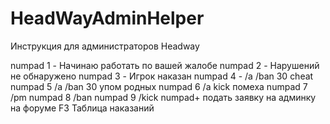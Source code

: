 # HeadWayAdminHelper

Инструкция для администраторов Headway

numpad 1 - Начинаю работать по вашей жалобе
numpad 2 - Нарушений не обнаружено
numpad 3 - Игрок наказан
numpad 4 - /a /ban 30 cheat
numpad 5 /a /ban 30 упом родных
numpad 6 /a kick помеха
numpad 7 /pm
numpad 8 /ban
numpad 9 /kick
numpad+ подать заявку на админку на форуме
F3 Таблица наказаний
